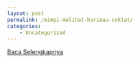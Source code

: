 ```yaml
---
layout: post
permalink: /mimpi-melihat-harimau-coklat/
categories:
    - Uncategorized
---
```


[Baca Selengkapnya](/01)